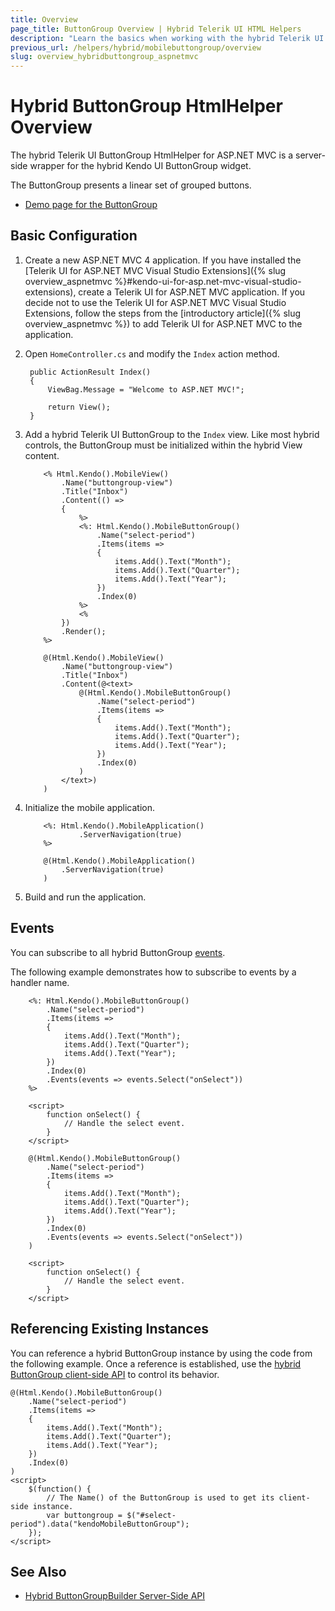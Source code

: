 ```yaml
---
title: Overview
page_title: ButtonGroup Overview | Hybrid Telerik UI HTML Helpers
description: "Learn the basics when working with the hybrid Telerik UI ButtonGroup HtmlHelper for ASP.NET MVC."
previous_url: /helpers/hybrid/mobilebuttongroup/overview
slug: overview_hybridbuttongroup_aspnetmvc
---
```


# Hybrid ButtonGroup HtmlHelper Overview

The hybrid Telerik UI ButtonGroup HtmlHelper for ASP.NET MVC is a server-side wrapper for the hybrid Kendo UI ButtonGroup widget.

The ButtonGroup presents a linear set of grouped buttons.

* [Demo page for the ButtonGroup](http://demos.telerik.com/kendo-ui/m/index#buttongroup/mobile)

## Basic Configuration

1. Create a new ASP.NET MVC 4 application. If you have installed the [Telerik UI for ASP.NET MVC Visual Studio Extensions]({% slug overview_aspnetmvc %}#kendo-ui-for-asp.net-mvc-visual-studio-extensions), create a Telerik UI for ASP.NET MVC application. If you decide not to use the Telerik UI for ASP.NET MVC Visual Studio Extensions, follow the steps from the [introductory article]({% slug overview_aspnetmvc %}) to add Telerik UI for ASP.NET MVC to the application.
1. Open `HomeController.cs` and modify the `Index` action method.

        public ActionResult Index()
        {
            ViewBag.Message = "Welcome to ASP.NET MVC!";

            return View();
        }

1. Add a hybrid Telerik UI ButtonGroup to the `Index` view. Like most hybrid controls, the ButtonGroup must be initialized within the hybrid View content.

    ```ASPX
        <% Html.Kendo().MobileView()
            .Name("buttongroup-view")
            .Title("Inbox")
            .Content(() =>
            {
                %>
                <%: Html.Kendo().MobileButtonGroup()
                    .Name("select-period")
                    .Items(items =>
                    {
                        items.Add().Text("Month");
                        items.Add().Text("Quarter");
                        items.Add().Text("Year");
                    })
                    .Index(0)
                %>
                <%
            })
            .Render();
        %>
    ```
    ```Razor
        @(Html.Kendo().MobileView()
            .Name("buttongroup-view")
            .Title("Inbox")
            .Content(@<text>
                @(Html.Kendo().MobileButtonGroup()
                    .Name("select-period")
                    .Items(items =>
                    {
                        items.Add().Text("Month");
                        items.Add().Text("Quarter");
                        items.Add().Text("Year");
                    })
                    .Index(0)
                )
            </text>)
        )
    ```

1. Initialize the mobile application.

    ```ASPX
        <%: Html.Kendo().MobileApplication()
                .ServerNavigation(true)
        %>
    ```
    ```Razor
        @(Html.Kendo().MobileApplication()
            .ServerNavigation(true)
        )
    ```

1. Build and run the application.

## Events

You can subscribe to all hybrid ButtonGroup [events](https://docs.telerik.com/kendo-ui/api/javascript/mobile/ui/buttongroup#events).

The following example demonstrates how to subscribe to events by a handler name.

```ASPX
    <%: Html.Kendo().MobileButtonGroup()
        .Name("select-period")
        .Items(items =>
        {
            items.Add().Text("Month");
            items.Add().Text("Quarter");
            items.Add().Text("Year");
        })
        .Index(0)
        .Events(events => events.Select("onSelect"))
    %>

    <script>
        function onSelect() {
            // Handle the select event.
        }
    </script>
```
```Razor
    @(Html.Kendo().MobileButtonGroup()
        .Name("select-period")
        .Items(items =>
        {
            items.Add().Text("Month");
            items.Add().Text("Quarter");
            items.Add().Text("Year");
        })
        .Index(0)
        .Events(events => events.Select("onSelect"))
    )

    <script>
        function onSelect() {
            // Handle the select event.
        }
    </script>
```

## Referencing Existing Instances

You can reference a hybrid ButtonGroup instance by using the code from the following example. Once a reference is established, use the [hybrid ButtonGroup client-side API](https://docs.telerik.com/kendo-ui/api/javascript/mobile/ui/buttongroup#methods) to control its behavior.

    @(Html.Kendo().MobileButtonGroup()
        .Name("select-period")
        .Items(items =>
        {
            items.Add().Text("Month");
            items.Add().Text("Quarter");
            items.Add().Text("Year");
        })
        .Index(0)
    )
    <script>
        $(function() {
            // The Name() of the ButtonGroup is used to get its client-side instance.
            var buttongroup = $("#select-period").data("kendoMobileButtonGroup");
        });
    </script>

## See Also

* [Hybrid ButtonGroupBuilder Server-Side API](http://docs.telerik.com/aspnet-mvc/api/Kendo.Mvc.UI.Fluent/MobileButtonGroupBuilder)
